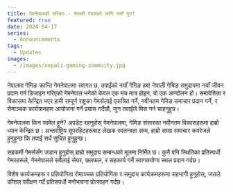 ```yaml
---
title: गेमनेपालको परिचय - नेपाली गेमर्सको लागि नयाँ युग!
featured: true
date: 2024-04-17
series:
  - Announcements
tags:
  - Updates
images:
  - /images/nepali-gaming-commuity.jpg
---
```



नेपालमा गेमिङ क्रान्ति गेमनेपालमा स्वागत छ, तपाईंको नयाँ गेमिङ हब! नेपाली गेमिङ समुदायमा नयाँ जीवन प्रदान गर्न डिजाइन गरिएको गेमनेपाल भनेको केवल एक मंच मात्र होइन, यो एक आन्दोलन हो। समावेशिता र विकासमा केन्द्रित भएर हामी सम्पूर्ण राष्ट्रका गेमर्सलाई एकत्रित गर्ने, नवीनतम गेमिङ समाचार प्रदान गर्ने, र रोमाञ्चक कार्यक्रमहरू आयोजना गर्ने प्रयास गर्दैछौं, जुन तपाईंले मिस गर्न चाहनुहुन्न।

गेमनेपालमा किन सामेल हुने? अपडेट रहनुहोस् गेमनेपालमा, गेमिङ संसारका नवीनतम विकासहरूमा हाम्रो ध्यान केन्द्रित छ। अन्तर्राष्ट्रिय सुपरहिटहरूबाट लेखक स्वतन्त्रता सम्म, हाम्रो समग्र समाचार कवरेजले हुनुहुन्छ कि तपाईं सधैं सूचित हुनुहुन्छ।

सहकर्मी गेमर्ससँग जडान हुनुहोस् हाम्रो समुदाय सम्बन्धको मूलमा निर्मित छ। कुनै पनि स्थितिका प्रतिस्पर्धी गेमरहरूले, गेमनेपालले सबैलाई सेयर, छलफल, र सहकार्य गर्ने स्वागतयोग्य स्थल प्रदान गर्दछ।

विशेष कार्यक्रमहरू र प्रतियोगिता रोमाञ्चक प्रतियोगिता र समुदाय कार्यक्रमहरूमा सहभागी हुनुहोस्, जसले कौशल परीक्षण गर्दै प्रतिसपर्धी मनोभावना प्रोत्साहन गर्दछ।